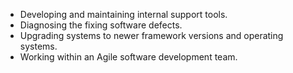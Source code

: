  - Developing and maintaining internal support tools.
 - Diagnosing the fixing software defects.
 - Upgrading systems to newer framework versions and operating systems.
 - Working within an Agile software development team.

